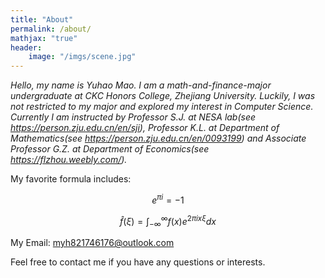```yaml
---
title: "About"
permalink: /about/
mathjax: "true"
header:
    image: "/imgs/scene.jpg"
---
```


*Hello, my name is Yuhao Mao. I am a math-and-finance-major undergraduate at CKC Honors College, Zhejiang University. Luckily, I was not restricted to my major and explored my interest in Computer Science. Currently I am instructed by Professor S.J. at NESA lab(see <https://person.zju.edu.cn/en/sji>), Professor K.L. at Department of Mathematics(see <https://person.zju.edu.cn/en/0093199>) and Associate Professor G.Z. at Department of Economics(see <https://flzhou.weebly.com/>).*

My favorite formula includes: 

$$e^{\pi i}=-1$$

$$\hat{f}(\xi) = \int_{-\infty}^{\infty}f(x)e^{2\pi i x\xi}dx$$

My Email: myh821746176@outlook.com

Feel free to contact me if you have any questions or interests.

